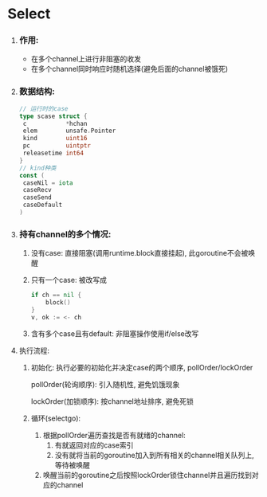 # Select 

1. ### 作用:

   - 在多个channel上进行非阻塞的收发
   - 在多个channel同时响应时随机选择(避免后面的channel被饿死)

2. ### 数据结构:

   ```go
   // 运行时的case
   type scase struct {
   	c           *hchan
   	elem        unsafe.Pointer
   	kind        uint16
   	pc          uintptr
   	releasetime int64
   }
   // kind种类
   const (
   	caseNil = iota
   	caseRecv
   	caseSend
   	caseDefault
   )
   
   ```

3. ### 持有channel的多个情况:

   1. 没有case: 直接阻塞(调用runtime.block直接挂起), 此goroutine不会被唤醒

   2. 只有一个case: 被改写成 

      ```go
      if ch == nil {
          block()
      }
      v, ok := <- ch
      ```

      

   3. 含有多个case且有default: 非阻塞操作使用if/else改写

4. 执行流程:

   1. 初始化: 执行必要的初始化并决定case的两个顺序, pollOrder/lockOrder

      pollOrder(轮询顺序): 引入随机性, 避免饥饿现象

      lockOrder(加锁顺序): 按channel地址排序, 避免死锁

   2. 循环(selectgo):

      1. 根据pollOrder遍历查找是否有就绪的channel:
         1. 有就返回对应的case索引
         2. 没有就将当前的goroutine加入到所有相关的channel相关队列上, 等待被唤醒
      2. 唤醒当前的goroutine之后按照lockOrder锁住channel并且遍历找到对应的channel